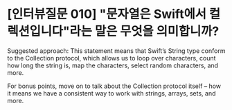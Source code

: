 # [인터뷰질문 010] "문자열은 Swift에서 컬렉션입니다"라는 말은 무엇을 의미합니까?

Suggested approach: This statement means that Swift’s String type conform to the Collection protocol, which allows us to loop over characters, count how long the string is, map the characters, select random characters, and more.

For bonus points, move on to talk about the Collection protocol itself – how it means we have a consistent way to work with strings, arrays, sets, and more.
